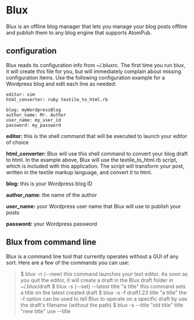 # Blux
Blux is an offline blog manager that lets you manage your blog posts offline and publish them to any blog engine that supports AtomPub. 

## configuration
Blux reads its configuration info from  ~/.bluxrc. The first time you run blux, it will create this file for you, but will immediately complain about missing configuration items. Use the following configuration example for a Wordpress blog and edit each line as needed:

	editor: vim
	html_converter: ruby textile_to_html.rb
	
	blog: myWordpressBlog
	author_name: Mr. Author
	user_name: my_user_id
	password: my_password

**editor:** this is the shell command that will be executed to launch your editor of choice

**html_converter:** Blux will use this shell command to convert your blog draft to html. In the example above, Blux will use the textile_to_html.rb script, which is included with this application. The script will transform your post, written in the textile markup language, and convert it to html.

**blog:** this is your Wordpress blog ID

**author_name:** the name of the author

**user_name:** your Wordpress user name that Blux will use to publish your posts

**password:** your Wordpress password

## Blux from command line

Blux is a command line tool that currently operates without a GUI of any sort. Here are a few of the commands you can use:

> 	$ blux -n  (--new)
this command launches your text editor. As soon as you quit the editor, it will create a draft in the Blux draft folder in ~/.blux/draft
> 	$ blux -s (--set) --latest title "a title"
this command sets a title on the latest created draft
> 	$ blux -s -f draft1.23 title "a title"
the -f <filename> option can be used to tell Blux to operate on a specific draft by use the draft's filename (without the path)
> 	$ blux -s --title "old title" title "new title"
use --title <title> to tell Blux to operate on a draft with a specific title. In this case, blux will change the title of the "old title" draft to "new title"
> 	$ blux -l (--list)
this command will list all your drafts, showing each draft by filename
> 	$ blux -l --with-preview
use --with-preview when you want to show a small snippet of each draft during the listing
> 	$ blux -l --details -f draft1.23
user --details to see each draft filename followed by the drafts attributes in JSON format when listing
> 	$ blux -o (--out) -f draft1.23
this command will output the content of your draft to stdin
> 	$ blux -c (--convert) --latest
this command will invoke the specified converter to convert your post to html
> 	$ blux -e (--edit) --title "title 1"
use this command to edit a draft
> 	$ blux -e -f draft1.23 --verbose
when using the --verbose option, Blux will output a lot of extra information to the screen as it works
